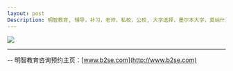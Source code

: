 ```yaml
---
layout: post
Description: 明智教育, 辅导，补习，老师，私校，公校, 大学选择，墨尔本大学，莫纳什大学，排名， Universities Selection, Upcoming Open Days, Private Schools, Selective Schools, Writing tutoring, Interviews tutoring, Resume Writing 
---
```


![](http://www.b2se.com/blog/images/OpenDays%202.jpg)

	
--------
-- 明智教育咨询预约主页：[www.b2se.com](http://www.b2se.com)

